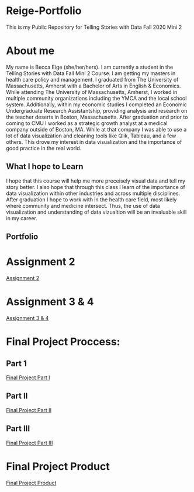 # Reige-Portfolio
This is my Public Repository for Telling Stories with Data Fall 2020 Mini 2


# About me 
My name is Becca Eige (she/her/hers). I am currently a student in the Telling Stories with Data Fall Mini 2 Course. I am getting my masters in health care policy and management. I graduated from The University of Massachusetts, Amherst with a Bachelor of Arts in English & Economics. While attending The University of Massachusetts, Amherst, I worked in multiple community organizations including the YMCA and the local school system. Additionally, within my economic studies I completed an Economic Undergraduate Research Assistantship, providing analysis and research on the teacher deserts in Boston, Massachusetts. After graduation and prior to coming to CMU I worked as a strategic growth analyst at a medical company outside of Boston, MA. While at that company I was able to use a lot of data visualization and cleaning tools like Qlik, Tableau, and a few others. This drove my interest in data visualization and the importance of good practice in the real world. 

## What I hope to Learn
I hope that this course will help me more preceisely visual data and tell my story better. I also hope that through this class I learn of the importance of data visualization within other industries and across multiple disciplines. After graduation I hope to work with in the health care field, most likely where community and medicine intersect. Thus, the use of data visualization and understanding of data vizualtion will be an invaluable skill in my career. 

## Portfolio


# Assignment 2
[Assignment 2](/reigedataviz1.md/)
# Assignment 3 & 4
[Assignment 3 & 4](/reigedataviz2.md/)
# Final Project Proccess: 
## Part 1
[Final Project Part I](/final-project-part-I.md/)

## Part II
[Final Project Part II](/final-project-part-II.md/)

## Part III
[Final Project Part III](/final_project_Reige.md/)

# Final Project Product
[Final Project Product](/Final-Project.md/)
